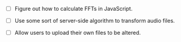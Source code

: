 - [ ] Figure out how to calculate FFTs in JavaScript.

- [ ] Use some sort of server-side algorithm to transform audio files.

- [ ] Allow users to upload their own files to be altered.
